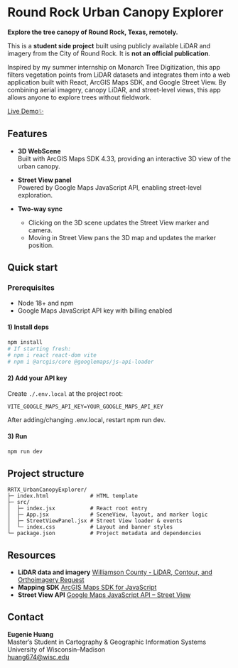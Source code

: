 # Round Rock Urban Canopy Explorer

**Explore the tree canopy of Round Rock, Texas, remotely.**  

This is a **student side project** built using publicly available LiDAR and imagery from the City of Round Rock. It is **not an official publication**.  

Inspired by my summer internship on Monarch Tree Digitization, this app filters vegetation points from LiDAR datasets and integrates them into a web application built with React, ArcGIS Maps SDK, and Google Street View. By combining aerial imagery, canopy LiDAR, and street-level views, this app allows anyone to explore trees without fieldwork.

[Live Demo✨](https://cat-grep.github.io/RRTX_UrbanCanopyExplorer/)

## Features

- **3D WebScene**  
  Built with ArcGIS Maps SDK 4.33, providing an interactive 3D view of the urban canopy.

- **Street View panel**  
  Powered by Google Maps JavaScript API, enabling street-level exploration.

- **Two-way sync**  
  - Clicking on the 3D scene updates the Street View marker and camera.  
  - Moving in Street View pans the 3D map and updates the marker position.

## Quick start
### Prerequisites
- Node 18+ and npm
- Google Maps JavaScript API key with billing enabled

#### 1) Install deps
```bash
npm install
# If starting fresh:
# npm i react react-dom vite
# npm i @arcgis/core @googlemaps/js-api-loader 
``` 

#### 2) Add your API key

Create `./.env.local` at the project root:
```config
VITE_GOOGLE_MAPS_API_KEY=YOUR_GOOGLE_MAPS_API_KEY
```

After adding/changing .env.local, restart npm run dev.

#### 3) Run
```bash
npm run dev
```

## Project structure
```
RRTX_UrbanCanopyExplorer/
├─ index.html             # HTML template
├─ src/
│  ├─ index.jsx           # React root entry
│  ├─ App.jsx             # SceneView, layout, and marker logic
│  ├─ StreetViewPanel.jsx # Street View loader & events
│  └─ index.css           # Layout and banner styles
└─ package.json           # Project metadata and dependencies
```

## Resources

- **LiDAR data and imagery**
[Williamson County - LiDAR, Contour, and Orthoimagery Request](https://wilcomaps.wilco.org/vertigisstudio/web/?app=890fe4cc2634486ba1cd03a552c54aab)
- **Mapping SDK**
[ArcGIS Maps SDK for JavaScript](https://developers.arcgis.com/javascript/latest/)
- **Street View API**
[Google Maps JavaScript API – Street View](https://developers.google.com/maps/documentation/javascript/streetview)

## Contact

**Eugenie Huang**  
Master’s Student in Cartography & Geographic Information Systems  
University of Wisconsin–Madison  
huang674@wisc.edu  
